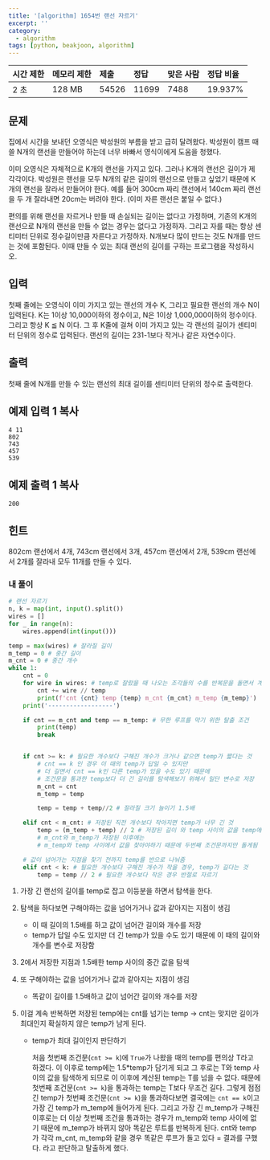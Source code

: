 ```yaml
---
title: '[algorithm] 1654번 랜선 자르기'
excerpt: ''
category:
  - algorithm
tags: [python, beakjoon, algorithm]
---
```


| 시간 제한 | 메모리 제한 | 제출  | 정답  | 맞은 사람 | 정답 비율 |
| :-------- | :---------- | :---- | :---- | :-------- | :-------- |
| 2 초      | 128 MB      | 54526 | 11699 | 7488      | 19.937%   |

## 문제

집에서 시간을 보내던 오영식은 박성원의 부름을 받고 급히 달려왔다. 박성원이 캠프 때 쓸 N개의 랜선을 만들어야 하는데 너무 바빠서 영식이에게 도움을 청했다.

이미 오영식은 자체적으로 K개의 랜선을 가지고 있다. 그러나 K개의 랜선은 길이가 제각각이다. 박성원은 랜선을 모두 N개의 같은 길이의 랜선으로 만들고 싶었기 때문에 K개의 랜선을 잘라서 만들어야 한다. 예를 들어 300cm 짜리 랜선에서 140cm 짜리 랜선을 두 개 잘라내면 20cm는 버려야 한다. (이미 자른 랜선은 붙일 수 없다.)

편의를 위해 랜선을 자르거나 만들 때 손실되는 길이는 없다고 가정하며, 기존의 K개의 랜선으로 N개의 랜선을 만들 수 없는 경우는 없다고 가정하자. 그리고 자를 때는 항상 센티미터 단위로 정수길이만큼 자른다고 가정하자. N개보다 많이 만드는 것도 N개를 만드는 것에 포함된다. 이때 만들 수 있는 최대 랜선의 길이를 구하는 프로그램을 작성하시오.

## 입력

첫째 줄에는 오영식이 이미 가지고 있는 랜선의 개수 K, 그리고 필요한 랜선의 개수 N이 입력된다. K는 1이상 10,000이하의 정수이고, N은 1이상 1,000,000이하의 정수이다. 그리고 항상 K ≦ N 이다. 그 후 K줄에 걸쳐 이미 가지고 있는 각 랜선의 길이가 센티미터 단위의 정수로 입력된다. 랜선의 길이는 231-1보다 작거나 같은 자연수이다.

## 출력

첫째 줄에 N개를 만들 수 있는 랜선의 최대 길이를 센티미터 단위의 정수로 출력한다.

## 예제 입력 1 복사

```
4 11
802
743
457
539
```

## 예제 출력 1 복사

```
200
```

## 힌트

802cm 랜선에서 4개, 743cm 랜선에서 3개, 457cm 랜선에서 2개, 539cm 랜선에서 2개를 잘라내 모두 11개를 만들 수 있다.

### 내 풀이

```python
# 랜선 자르기
n, k = map(int, input().split())
wires = []
for _ in range(n):
    wires.append(int(input()))

temp = max(wires) # 잘라질 길이
m_temp = 0 # 중간 길이
m_cnt = 0 # 중간 개수
while 1:
    cnt = 0
    for wire in wires: # temp로 잘랐을 때 나오는 조각들의 수를 반복문을 돌면서 계산
        cnt += wire // temp
        print(f'cnt {cnt} temp {temp} m_cnt {m_cnt} m_temp {m_temp}')
    print('------------------')

    if cnt == m_cnt and temp == m_temp: # 무한 루프를 막기 위한 탈출 조건
        print(temp)
        break


    if cnt >= k: # 필요한 개수보다 구해진 개수가 크거나 같으면 temp가 짧다는 것
        # cnt == k 인 경우 이 때의 temp가 답일 수 있지만
        # 더 길면서 cnt == k인 다른 temp가 있을 수도 있기 때문에
        # 조건문을 통과한 temp보다 더 긴 길이를 탐색해보기 위해서 일단 변수로 저장
        m_cnt = cnt
        m_temp = temp

        temp = temp + temp//2 # 잘라질 크기 늘이기 1.5배

    elif cnt < m_cnt: # 저장된 직전 개수보다 작아지면 temp가 너무 긴 것
        temp = (m_temp + temp) // 2 # 저장된 길이 와 temp 사이의 값을 temp에 대입
        # m_cnt와 m_temp가 저장된 이후에는
        # m_temp와 temp 사이에서 값을 찾아야하기 때문에 두번째 조건문까지만 돌게됨

    # 값이 넘어가는 지점을 찾기 전까지 temp를 반으로 나눠줌
    elif cnt < k: # 필요한 개수보다 구해진 개수가 작을 경우, temp가 길다는 것
        temp = temp // 2 # 필요한 개수보다 작은 경우 반절로 자르기

```

1. 가장 긴 랜선의 길이를 temp로 잡고 이등분을 하면서 탐색을 한다.
2. 탐색을 하다보면 구해야하는 값을 넘어가거나 값과 같아지는 지점이 생김
   - 이 때 길이의 1.5배를 하고 값이 넘어간 길이와 개수를 저장
   - temp가 답일 수도 있지만 더 긴 temp가 있을 수도 있기 때문에 이 때의 길이와 개수를 변수로 저장함
3. 2에서 저장한 지점과 1.5배한 temp 사이의 중간 값을 탐색
4. 또 구해야하는 값을 넘어가거나 값과 같아지는 지점이 생김

   - 똑같이 길이를 1.5배하고 값이 넘어간 길이와 개수를 저장

5. 이걸 계속 반복하면 저장된 temp에는 cnt를 넘기는 temp -> cnt는 맞지만 길이가 최대인지 확실하지 않은 temp가 남게 된다.

   - temp가 최대 길이인지 판단하기

     처음 첫번째 조건문(`cnt >= k`)에 `True`가 나왔을 때의 temp를 편의상 T라고 하겠다. 이 이후로 temp에는 1.5\*temp가 담기게 되고 그 후로는 T와 temp 사이의 값을 탐색하게 되므로 이 이후에 계산된 temp는 T를 넘을 수 없다. 때문에 첫번째 조건문(`cnt >= k`)을 통과하는 temp는 T보다 무조건 길다. 그렇게 점점 긴 temp가 첫번째 조건문(`cnt >= k`)을 통과하다보면 결국에는 `cnt == k`이고 가장 긴 temp가 m_temp에 들어가게 된다. 그리고 가장 긴 m_temp가 구해진 이후로는 더 이상 첫번째 조건을 통과하는 경우가 m_temp와 temp 사이에 없기 때문에 m_temp가 바뀌지 않아 똑같은 루트를 반복하게 된다. cnt와 temp가 각각 m_cnt, m_temp와 같을 경우 똑같은 루프가 돌고 있다 = 결과를 구했다. 라고 판단하고 탈출하게 했다.
